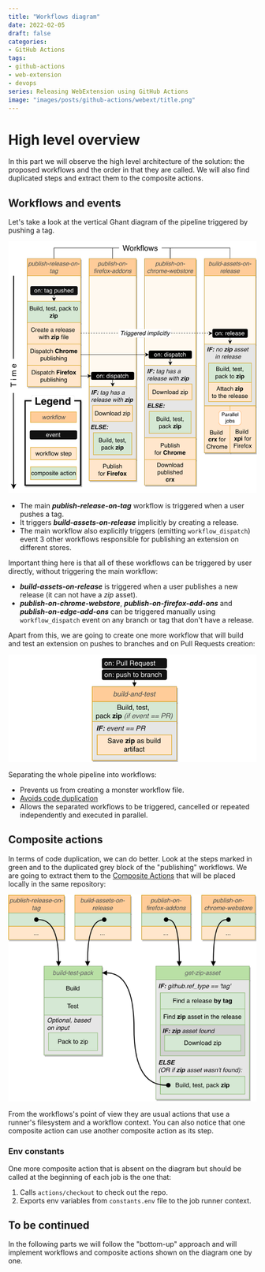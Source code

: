 ```yaml
---
title: "Workflows diagram"
date: 2022-02-05
draft: false
categories:
- GitHub Actions
tags:
- github-actions
- web-extension
- devops
series: Releasing WebExtension using GitHub Actions
image: "images/posts/github-actions/webext/title.png"
---
```


# High level overview

In this part we will observe the high level architecture of the solution: the proposed workflows and the order in that they are called. We will also find duplicated steps and extract them to the composite actions.

## Workflows and events

Let's take a look at the vertical Ghant diagram of the pipeline triggered by pushing a tag.

![Vertical Ghant diagram](images/posts/github-actions/webext/workflows-ghant-vertical.png)

- The main _**publish-release-on-tag**_ workflow is triggered when a user pushes a tag.
- It triggers _**build-assets-on-release**_ implicitly by creating a release.
- The main workflow also explicitly triggers (emitting `workflow_dispatch`) event 3 other workflows responsible for publishing an extension on different stores.

Important thing here is that all of these workflows can be triggered by user directly, without triggering the main workflow:

- _**build-assets-on-release**_ is triggered when a user publishes a new release (it can not have a _zip_ asset).
- _**publish-on-chrome-webstore**_, _**publish-on-firefox-add-ons**_ and _**publish-on-edge-add-ons**_ can be triggered manually using `workflow_dispatch` event on any branch or tag that don't have a release.

Apart from this, we are going to create one more workflow that will build and test an extension on pushes to branches and on Pull Requests creation:

![Build and test workflow](images/posts/github-actions/webext/build-and-test-workflow.png)

Separating the whole pipeline into workflows:

- Prevents us from creating a monster workflow file.
- [Avoids code duplication](../dry-reusing-code-in-github-actions.md)
- Allows the separated workflows to be triggered, cancelled or repeated independently and executed in parallel.

## Composite actions

In terms of code duplication, we can do better. Look at the steps marked in green and to the duplicated grey block of the "publishing" workflows. We are going to extract them to the [Composite Actions](https://docs.github.com/en/actions/creating-actions/creating-a-composite-action) that will be placed locally in the same repository:

![Extracted composite actions](images/posts/github-actions/webext/composite-actions.png)

From the workflows's point of view they are usual actions that use a runner's filesystem and a workflow context. You can also notice that one composite action can use another composite action as its step.

### Env constants

One more composite action that is absent on the diagram but should be called at the beginning of each job is the one that:
1. Calls `actions/checkout` to check out the repo.
2. Exports env variables from `constants.env` file to the job runner context.

## To be continued

In the following parts we will follow the "bottom-up"  approach and will implement workflows and composite actions shown on the diagram one by one.
